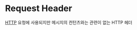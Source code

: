 # Request Header

[HTTP](ComputerScience/ComputerNetwork/HTTP.md) 요청에 사용되지만 메시지의 컨턴츠와는 관련이 없는 HTTP 헤더